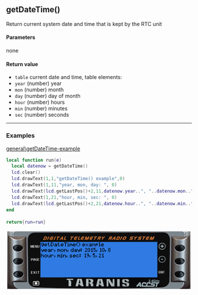 <!-- This file was generated by the script. Do not edit it, any changes will be lost! -->

## getDateTime()



Return current system date and time that is kept by the RTC unit


#### Parameters

none

#### Return value

* `table` current date and time, table elements:
 * `year` (number) year
 * `mon` (number) month
 * `day` (number) day of month
 * `hour` (number) hours
 * `min` (number) minutes
 * `sec` (number) seconds





---

### Examples

<a class="dlbtn" href="https://raw.githubusercontent.com/opentx/lua-reference-guide/master/general/getDateTime-example.lua">general\getDateTime-example</a>

```lua
local function run(e)
  local datenow = getDateTime()
  lcd.clear()
  lcd.drawText(1,1,"getDateTime() example",0)
  lcd.drawText(1,11,"year, mon, day: ", 0)
  lcd.drawText(lcd.getLastPos()+2,11,datenow.year..", "..datenow.mon..", "..datenow.day,0)
  lcd.drawText(1,21,"hour, min, sec: ", 0)
  lcd.drawText(lcd.getLastPos()+2,21,datenow.hour..", "..datenow.min..", "..datenow.sec,0)
end

return{run=run}
```

![](getDateTime-example.png)


